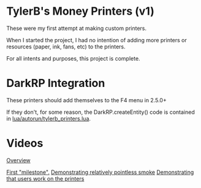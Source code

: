 TylerB's Money Printers (v1)
==============

These were my first attempt at making custom printers.

When I started the project, I had no intention of adding more printers or resources (paper, ink, fans, etc) to the printers.

For all intents and purposes, this project is complete.

DarkRP Integration
==============

These printers should add themselves to the F4 menu in 2.5.0+

If they don't, for some reason, the DarkRP.createEntity() code is contained in [lua/autorun/tylerb_printers.lua](https://github.com/TylerBundy/money_printers/blob/master/lua/darkrp_customthings/tylerb_printers.lua).

Videos
==============
[Overview](https://www.youtube.com/watch?v=OUqLzSzgGvQ)

[First "milestone".](https://www.youtube.com/watch?v=5C0TZBnriWM)
[Demonstrating relatively pointless smoke](https://www.youtube.com/watch?v=zGZ3Vf3LNqw)
[Demonstrating that users work on the printers](https://www.youtube.com/watch?v=0koqpP1OyJQ)
